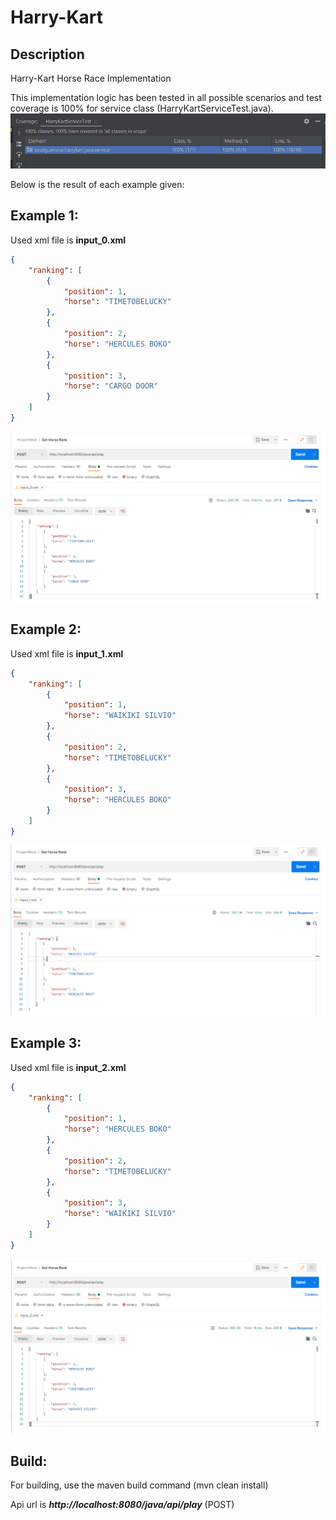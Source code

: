 # Harry-Kart
## Description
Harry-Kart Horse Race Implementation

This implementation logic has been tested in all possible scenarios and test coverage is 100% for service class (HarryKartServiceTest.java).
![alt text](images/CodeCoverage.PNG)

Below is the result of each example given:

Example 1:
------------

Used xml file is **input_0.xml**

```json
{
    "ranking": [
        {
            "position": 1,
            "horse": "TIMETOBELUCKY"
        },
        {
            "position": 2,
            "horse": "HERCULES BOKO"
        },
        {
            "position": 3,
            "horse": "CARGO DOOR"
        }
    ]
}
```
![alt text](images/Example01.PNG)

Example 2:
-------------
Used xml file is **input_1.xml**

```json
{
    "ranking": [
        {
            "position": 1,
            "horse": "WAIKIKI SILVIO"
        },
        {
            "position": 2,
            "horse": "TIMETOBELUCKY"
        },
        {
            "position": 3,
            "horse": "HERCULES BOKO"
        }
    ]
}
```
![alt text](images/Example02.PNG)

Example 3:
------------
Used xml file is **input_2.xml**
```json
{
    "ranking": [
        {
            "position": 1,
            "horse": "HERCULES BOKO"
        },
        {
            "position": 2,
            "horse": "TIMETOBELUCKY"
        },
        {
            "position": 3,
            "horse": "WAIKIKI SILVIO"
        }
    ]
}
```
![alt text](images/Example03.PNG)


Build:
------
For building, use the maven build command (mvn clean install)

Api url is _**http://localhost:8080/java/api/play**_ (POST)